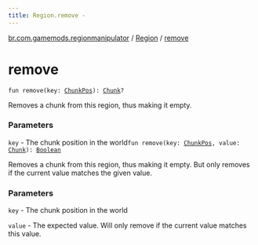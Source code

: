 ```yaml
---
title: Region.remove - 
---
```


[br.com.gamemods.regionmanipulator](../index.html) / [Region](index.html) / [remove](./remove.html)

# remove

`fun remove(key: `[`ChunkPos`](../-chunk-pos/index.html)`): `[`Chunk`](../-chunk/index.html)`?`

Removes a chunk from this region, thus making it empty.

### Parameters

`key` - The chunk position in the world`fun remove(key: `[`ChunkPos`](../-chunk-pos/index.html)`, value: `[`Chunk`](../-chunk/index.html)`): `[`Boolean`](https://kotlinlang.org/api/latest/jvm/stdlib/kotlin/-boolean/index.html)

Removes a chunk from this region, thus making it empty. But only removes if the current value matches the given value.

### Parameters

`key` - The chunk position in the world

`value` - The expected value. Will only remove if the current value matches this value.